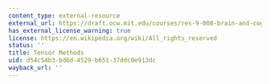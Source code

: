 ```yaml
---
content_type: external-resource
external_url: https://draft.ocw.mit.edu/courses/res-9-008-brain-and-cognitive-sciences-computational-tutorials/pages/10-tensor-methods/
has_external_license_warning: true
license: https://en.wikipedia.org/wiki/All_rights_reserved
status: ''
title: Tensor Methods
uid: d54c54b3-bd6d-4529-b651-37ddc0e913dc
wayback_url: ''
---
```

